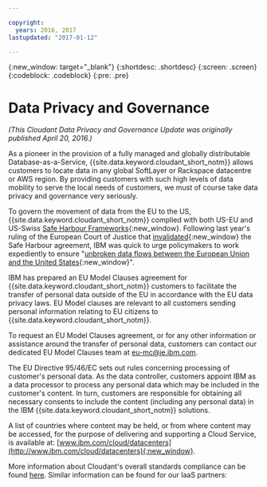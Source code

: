 ```yaml
---

copyright:
  years: 2016, 2017
lastupdated: "2017-01-12"

---
```


{:new_window: target="_blank"}
{:shortdesc: .shortdesc}
{:screen: .screen}
{:codeblock: .codeblock}
{:pre: .pre}

# Data Privacy and Governance

_(This Cloudant Data Privacy and Governance Update was originally published April 20, 2016.)_

As a pioneer in the provision of a fully managed and globally distributable Database-as-a-Service,
{{site.data.keyword.cloudant_short_notm}} allows customers to locate data in any
global SoftLayer or Rackspace datacentre or AWS region.
By providing customers with such high levels of data mobility to serve the local needs of customers,
we must of course take data privacy and governance very seriously.

To govern the movement of data from the EU to the US,
{{site.data.keyword.cloudant_short_notm}} complied with both US-EU and US-Swiss
[Safe Harbour Frameworks](https://safeharbor.export.gov/companyinfo.aspx?id=29450){:new_window}.
Following last year's ruling of the European Court of Justice that
[invalidated](http://curia.europa.eu/juris/document/document.jsf?text=&docid=169195&pageIndex=0&doclang=en&mode=req&dir=&occ=first&part=1&cid=113326){:new_window}
the Safe Harbour agreement,
IBM was quick to urge policymakers to work expediently
to ensure "[unbroken data flows between the European Union and the United States](http://www.ibm.com/ibm/ibmgra/safe_harbor_10062015.html){:new_window}".

IBM has prepared an EU Model Clauses agreement for {{site.data.keyword.cloudant_short_notm}} customers
to facilitate the transfer of personal data outside of the EU
in accordance with the EU data privacy laws.
EU Model clauses are relevant to all customers
sending personal information relating to EU citizens to {{site.data.keyword.cloudant_short_notm}}.

To request an EU Model Clauses agreement,
or for any other information or assistance around the transfer of personal data,
customers can contact our dedicated EU Model Clauses team at [eu-mc@ie.ibm.com](mailto://eu-mc@ie.ibm.com).

The EU Directive 95/46/EC sets out rules concerning processing of customer's personal data.
As the data controller,
customers appoint IBM as a data processor to process any personal data which may be included in the customer's content.
In turn,
customers are responsible for obtaining all necessary consents
to include the content (including any personal data) in the IBM {{site.data.keyword.cloudant_short_notm}} solutions.

A list of countries where content may be held,
or from where content may be accessed,
for the purpose of delivering and supporting a Cloud Service,
is available at:
[www.ibm.com/cloud/datacenters](http://www.ibm.com/cloud/datacenters){:new_window}.

More information about Cloudant's overall standards compliance can be found
[here](cloudantcompliance.html).
Similar information can be found for our IaaS partners:

